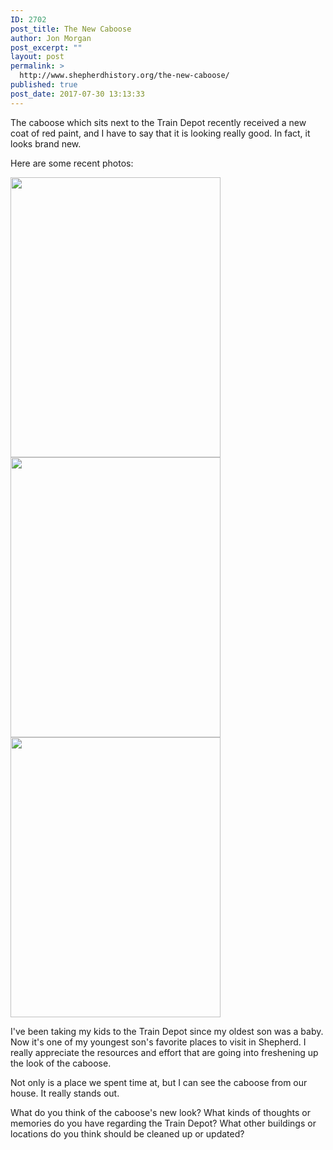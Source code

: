 ```yaml
---
ID: 2702
post_title: The New Caboose
author: Jon Morgan
post_excerpt: ""
layout: post
permalink: >
  http://www.shepherdhistory.org/the-new-caboose/
published: true
post_date: 2017-07-30 13:13:33
---
```

The caboose which sits next to the Train Depot recently received a new coat of red paint, and I have to say that it is looking really good. In fact, it looks brand new.

Here are some recent photos:

<img class="alignnone wp-image-2705 size-medium" src="http://www.shepherdhistory.org/wp-content/uploads/2017/07/IMG_2674-e1501434209538-336x448.jpg" alt="" width="336" height="448" /> <img class="alignnone wp-image-2706 size-medium" src="http://www.shepherdhistory.org/wp-content/uploads/2017/07/IMG_2675-e1501434262669-336x448.jpg" alt="" width="336" height="448" /> <img class="alignnone wp-image-2709 size-medium" src="http://www.shepherdhistory.org/wp-content/uploads/2017/07/IMG_2600-e1501434328184-336x448.jpg" alt="" width="336" height="448" />

I've been taking my kids to the Train Depot since my oldest son was a baby. Now it's one of my youngest son's favorite places to visit in Shepherd. I really appreciate the resources and effort that are going into freshening up the look of the caboose.

Not only is a place we spent time at, but I can see the caboose from our house. It really stands out.

What do you think of the caboose's new look? What kinds of thoughts or memories do you have regarding the Train Depot? What other buildings or locations do you think should be cleaned up or updated?